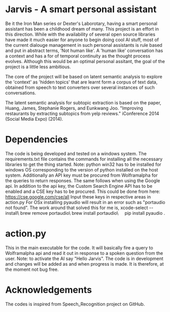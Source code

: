 # Jarvis - A smart personal assistant

Be it the Iron Man series or Dexter's Laborotary, having a smart personal assistant has been a childhood dream of many. This project is an effort in this direction. While with the availability of several open source libraries have made it much easier for anyone to begin doing cool AI stuff, most of the current dialouge management in such personal assistants is rule based and put in abstract terms, 'Not human like'. A 'human like' conversation has a context and has a for of temporal continuity as the thought process evolves. Although this would be an optimal personal assitant, the goal of the project is a little less ambitious. 

The core of the project will be based on latent semantic analysis to explore the 'context' as 'hidden topics' that are learnt form a corpus of text data, obtained from speech to text converters over several instances of such conversations.

The latent semantic analysis for subtopic extraction is based on the paper, Huang, James, Stephanie Rogers, and Eunkwang Joo. "Improving restaurants by extracting subtopics from yelp reviews." iConference 2014 (Social Media Expo) (2014).

# Dependencies

The code is being developed and tested on a windows system.
The requirements.txt file contains the commands for installing all the necessary libraries to get the thing started.
Note: python win32 has to be installed for windows OS corresponding to the version of python installed on the host system.
      Additionally an API key must be procured from Wolframalpha for the queries to return responses.
      The same follows when using the Google api. In addition to the api key, the Custom Search Engine API has to be enabled and a CSE key       has to be procured. This could be done from here: https://cse.google.com/cse/all
      Input these keys in respective areas in action.py
      For OSx installing pyaudio will result in an error such as "portaudio not found". The work around that solved this for me is,
      xcode-select --install\\
      brew remove portaudio\\
      brew install portaudio\\
      pip install pyaudio . 

# action.py

This in the main executable for the code. It will basically fire a query to Wolframalpha api and read it out in response to a spoken question from the user. 
Note: to activate the AI say "Hello Jarvis".
      The code is in development and changes will be added as and when progress is made. It is therefore, at the moment not bug free.
    

# Acknowledgements

The codes is inspired from Speech_Recognition project on GitHub.
